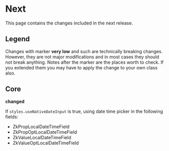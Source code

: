 # Next

This page contains the changes included in the next release.

## Legend

Changes with marker **very low** and such are technically breaking changes. However, they are
not major modifications and in most cases they should not break anything. Notes after the marker
are the places worth to check. If you extended them you may have to apply the change to your own class also.

## Core

**changed**

If `styles.useNativeDateInput` is true, using date time picker in the following fields:

- ZkPropLocalDateTimeField
- ZkPropOptLocalDateTimeField
- ZkValueLocalDateTimeField
- ZkValueOptLocalDateTimeField
